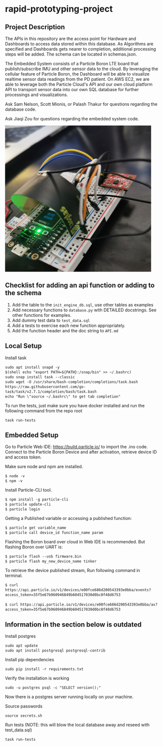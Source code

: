 # rapid-prototyping-project

## Project Description

The APIs in this repository are the access point for Hardware and Dashboards to access data stored within this database. As Algorithms are specified and Dashboards gets nearer to completion, additional processing steps will be added. The schema can be located in schemas.json.

The Embedded System consists of a Particle Boron LTE board that publish/subscribe IMU and other sensor data to the cloud. By leveraging the cellular feature of Particle Boron, the Dashboard will be able to visualize realtime sensor data readings from the PD patient. On AWS EC2, we are able to leverage both the Particle Cloud's API and our own cloud platform API to transport sensor data into our own SQL database for further processings and visualizations. 

Ask Sam Nelson, Scott Mionis, or Palash Thakur for questions regarding the database code.

Ask Jiaqi Zou for questions regarding the embedded system code. 

<img src="https://github.com/palash-t/18745-rapid-prototyping-project/blob/master/docs/embedded_pic.jpg" height="480" width="480">

## Checklist for adding an api function or adding to the schema

1. Add the table to the `init_engine_db.sql`, use other tables as examples
2. Add necessary functions to `database.py` with DETAILED docstrings. See other functions for examples.
3. Add dummy test data to `test_data.sql`
4. Add a tests to exercise each new function appropriately.
5. Add the function header and the doc string to `API.md`

## Local Setup

Install task
```
sudo apt install snapd -y
$(shell echo "export PATH=${PATH}:/snap/bin" >> ~/.bashrc)
sudo snap install task --classic
sudo wget -O /usr/share/bash-completion/completions/task.bash https://raw.githubusercontent.com/go-task/task/v2.7.1/completion/bash/task.bash
echo "Run \"source ~/.bashrc\" to get tab completion"
```

To run the tests, just make sure you have docker installed and run the following command from the repo root
```
task run-tests
```

## Embedded Setup

Go to Particle Web IDE: https://build.particle.io/ to import the .ino code.
Connect to the Particle Boron Device and after activation, retrieve device ID and access token.

Make sure node and npm are installed.
```
$ node -v
$ npm -v
```
Install Particle-CLI tool.
```
$ npm install -g particle-cli
$ particle update-cli
$ particle login
```
Getting a Published variable or accessing a published function:
```
$ particle get variable_name
$ particle call device_id function_name param
```
Flashing the Boron board over cloud in Web IDE is recommended. But flashing Boron over UART is:
```
$ particle flash --usb firmware.bin
$ particle flash my_new_device_name tinker
```

To retrieve the device published stream, Run following command in terminal.
```
$ curl https://api.particle.io/v1/devices/e00fce686d200543393e0bba/events?access_token=35f5e67b960946849b604517030d0bc0f48d6753

$ curl https://api.particle.io/v1/devices/e00fce686d200543393e0bba/ax?access_token=35f5e67b960946849b604517030d0bc0f48d6753
```


## Information in the section below is outdated

Install postgres
```
sudo apt update
sudo apt install postgresql postgresql-contrib
```
Install pip dependencies
```
sudo pip install -r requirements.txt
```

Verify the installation is working
```
sudo -u postgres psql -c "SELECT version();"
```

Now there is a postgres server running locally on your machine.

Source passwords
```
source secrets.sh
```

Run tests (NOTE: this will blow the local database away and reseed with test_data.sql)
```
task run-tests
```

